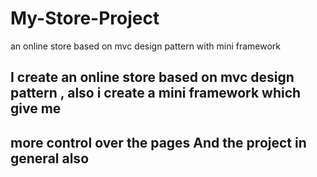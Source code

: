 # My-Store-Project
an online store based on mvc design pattern with mini framework
## I create an online store based on mvc design pattern , also i create a mini framework which give me 
## more control over the pages And the project in general also

